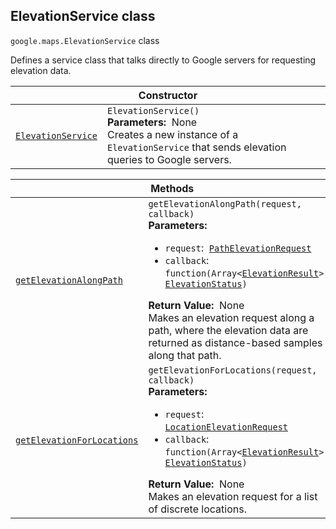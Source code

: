 
<h2 id="ElevationService">ElevationService class</h2>
<p>
<code><span itemprop="path">google.maps</span>.<span itemprop="name">ElevationService</span></code>
class
</p>
<p>Defines a service class that talks directly to Google servers for requesting elevation data.</p>
<div class="devsite-table-wrapper"><table class="constructors responsive" summary="class ElevationService - Constructor">
<thead>
<tr><th colspan="2" id="ElevationService.constructor">Constructor</th>
</tr></thead>
<tbody>
<tr>
<td><code><a class="secret-link" href="#ElevationService.constructor"><span>ElevationService</span></a></code></td>
<td><div><code>ElevationService()</code></div>
<div class="desc"><strong>Parameters:</strong>&nbsp; None</div>
<div class="desc">Creates a new instance of a <code>ElevationService</code> that sends elevation queries to Google servers.</div></td>
</tr>
</tbody>
</table></div>
<div class="devsite-table-wrapper"><table class="methods responsive" summary="class ElevationService - Methods">
<thead>
<tr><th colspan="2">Methods</th>
</tr></thead>
<tbody>
<tr id="ElevationService.getElevationAlongPath">
<td itemprop="property"><code><a class="secret-link" href="#ElevationService.getElevationAlongPath"><span>getElevationAlongPath</span></a></code></td>
<td><div><code>getElevationAlongPath(request, callback)</code></div>
<div class="desc"><strong>Parameters:</strong>&nbsp; <ul>
<li><code>request</code>:&nbsp; <code><a href="PathElevationRequest.md">PathElevationRequest</a></code></li>
<li><code>callback</code>:&nbsp; <code>function(Array&lt;<a href="ElevationResult.md">ElevationResult</a>&gt;, <a href="ElevationStatus.md">ElevationStatus</a>)</code></li>
</ul></div>
<div class="desc"><strong>Return Value:</strong>&nbsp; None</div>
<div class="desc">Makes an elevation request along a path, where the elevation data are returned as distance-based samples along that path.</div></td>
</tr>
<tr id="ElevationService.getElevationForLocations">
<td itemprop="property"><code><a class="secret-link" href="#ElevationService.getElevationForLocations"><span>getElevationForLocations</span></a></code></td>
<td><div><code>getElevationForLocations(request, callback)</code></div>
<div class="desc"><strong>Parameters:</strong>&nbsp; <ul>
<li><code>request</code>:&nbsp; <code><a href="LocationElevationRequest.md">LocationElevationRequest</a></code></li>
<li><code>callback</code>:&nbsp; <code>function(Array&lt;<a href="ElevationResult.md">ElevationResult</a>&gt;, <a href="ElevationStatus.md">ElevationStatus</a>)</code></li>
</ul></div>
<div class="desc"><strong>Return Value:</strong>&nbsp; None</div>
<div class="desc">Makes an elevation request for a list of discrete locations.</div></td>
</tr>
</tbody>
</table></div>
<script src="replace_links.js"></script>
